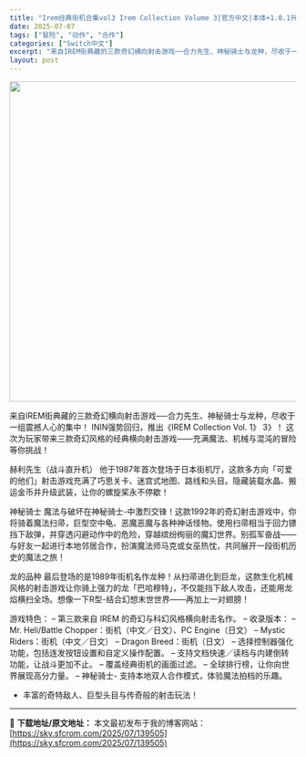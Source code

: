 ```yaml
---
title: "Irem经典街机合集vol3 Irem Collection Volume 3|官方中文|本体+1.0.1升补|NSZ|原版|"
date: 2025-07-07
tags: ["冒险", "动作", "合作"]
categories: ["Switch中文"]
excerpt: "来自IREM街典藏的三款奇幻横向射击游戏──合力先生、神秘骑士与龙种，尽收于一组震撼人心的集中！ ININ强势回归，推出《IREM Collection Vol. 1》 3》！ 这次为玩家带来三款奇幻风格的经典横向射击游戏——充满魔法、机械与混沌的冒险等你挑战！ 赫利先生（战斗直升机） 他于1987&hellip;"
layout: post
---
```


<img class="alignnone size-full wp-image-139506" src="https://sky.sfcrom.com/wp-content/uploads/2025/07/2025070709171278.webp" alt="" width="1000" height="562" />

来自IREM街典藏的三款奇幻横向射击游戏──合力先生、神秘骑士与龙种，尽收于一组震撼人心的集中！
ININ强势回归，推出《IREM Collection Vol. 1》 3》！ 这次为玩家带来三款奇幻风格的经典横向射击游戏——充满魔法、机械与混沌的冒险等你挑战！

赫利先生（战斗直升机）
他于1987年首次登场于日本街机厅，这款多方向「可爱的他们」射击游戏充满了巧思关卡、迷宫式地图、路线和头目。隐藏装载水晶、搬运金币并升级武装，让你的螺旋桨永不停歇！

神秘骑士
魔法与破坏在神秘骑士-中激烈交锋！这款1992年的奇幻射击游戏中，你将骑着魔法扫帚，巨型空中龟、恶魔恶魔与各种神话怪物。使用扫帚相当于回力镖挡下敌弹，并穿透闪避动作中的危险，穿越缤纷绚丽的魔幻世界。别孤军奋战——与好友一起进行本地邻居合作，扮演魔法师马克或女巫热忱，共同展开一段街机历史的魔法之旅！

龙的品种
最后登场的是1989年街机名作龙种！从扫帚进化到巨龙，这款生化机械风格的射击游戏让你骑上强力的龙「巴哈穆特」，不仅能挡下敌人攻击，还能用龙焰横扫全场。想像一下R型-结合幻想末世世界——再加上一对翅膀！

游戏特色：
– 第三款来自 IREM 的奇幻与科幻风格横向射击名作。
– 收录版本：
– Mr. Heli/Battle Chopper：街机（中文／日文）、PC Engine（日文）
– Mystic Riders：街机（中文／日文）
– Dragon Breed：街机（日文）
– 选择控制器强化功能，包括连发按钮设置和自定义操作配置。
– 支持文档快速／读档与内建倒转功能，让战斗更加不止。
– 覆盖经典街机的画面过滤。
– 全球排行榜，让你向世界展现高分力量。
– 神秘骑士- 支持本地双人合作模式，体验魔法拍档的乐趣。
- 丰富的奇特敌人、巨型头目与传奇般的射击玩法！

---
📖 **下载地址/原文地址：** 本文最初发布于我的博客网站：[https://sky.sfcrom.com/2025/07/139505](https://sky.sfcrom.com/2025/07/139505)
